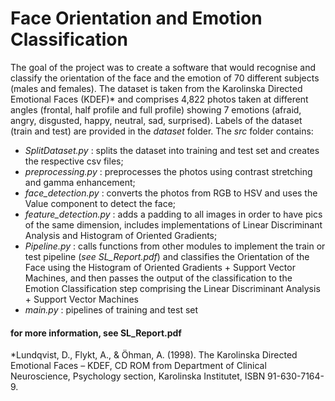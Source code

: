 # Face Orientation and Emotion Classification

The goal of the project was to create a software that would recognise and classify the orientation of the face and the emotion of 70 different subjects (males and females). The dataset is taken from the Karolinska Directed Emotional Faces (KDEF)* and comprises 4,822 photos taken at different angles (frontal, half profile and full profile) showing 7 emotions (afraid, angry, disgusted, happy, neutral, sad, surprised).
Labels of the dataset (train and test) are provided in the *dataset* folder.
The *src* folder contains:
* *SplitDataset.py* : splits the dataset into training and test set and creates the respective csv files;
* *preprocessing.py* : preprocesses the photos using contrast stretching and gamma enhancement;
* *face_detection.py* : converts the photos from RGB to HSV and uses the Value component to detect the face;
* *feature_detection.py* : adds a padding to all images in order to have pics of the same dimension, includes implementations of Linear Discriminant Analysis and Histogram of Oriented Gradients;
* *Pipeline.py* : calls functions from other modules to implement the train or test pipeline (*see SL_Report.pdf*) and classifies the Orientation of the Face using the Histogram of Oriented Gradients + Support Vector Machines, and then passes the output of the classification to the Emotion Classification step comprising the Linear Discriminant Analysis + Support Vector Machines
* *main.py* : pipelines of training and test set


#### for more information, see SL_Report.pdf


*Lundqvist, D., Flykt, A., & Öhman, A. (1998). The Karolinska Directed Emotional Faces – KDEF, CD ROM from Department of Clinical Neuroscience, Psychology section, Karolinska Institutet, ISBN 91-630-7164-9.
